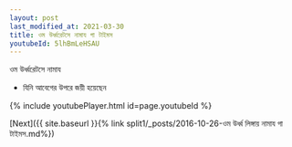 ```yaml
---
layout: post
last_modified_at: 2021-03-30
title: ওম উর্ধ্বরেটসে নামায গা টাইমস
youtubeId: 5lhBmLeHSAU
---
```

 
 
 ওম উর্ধ্বরেটসে নামায  
 
 -  যিনি আবেগের উপরে জয়ী হয়েছেন 
 
  
 
  
 
 
 
 
 
 


{% include youtubePlayer.html id=page.youtubeId %}
 
[Next]({{ site.baseurl }}{% link  split1/_posts/2016-10-26-ওম উর্ধ্ব লিঙ্গায় নামায গা টাইমস.md%})
 
